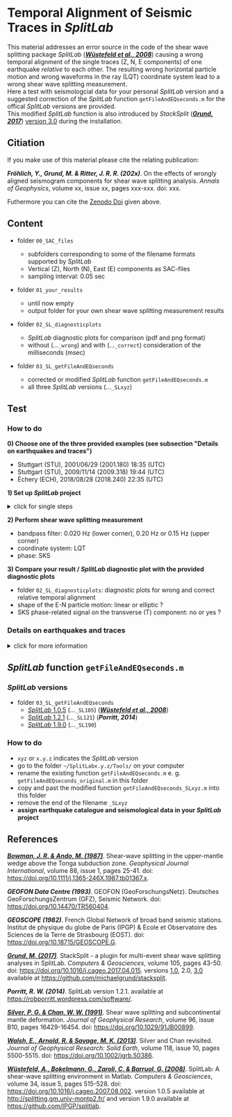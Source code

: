 # Temporal Alignment of Seismic Traces in _SplitLab_

This material addresses an error source in the code of the shear wave splitting package _SplitLab_ 
([**_Wüstefeld et al., 2008_**](https://doi.org/10.1016/j.cageo.2007.08.002))
causing a wrong temporal alignment of the single traces (Z, N, E components) of one earthquake _relative_ to each other. 
The resulting wrong horizontal particle motion and wrong waveforms in the ray (LQT) coordinate system lead 
to a wrong shear wave splitting measurement.<br/>
Here a test with seismologcial data for your personal _SplitLab_ version and a suggested correction 
of the _SplitLab_ function `getFileAndEQseconds.m` for the offical _SplitLab_ versions are provided.<br/>
This modified _SplitLab_ function is also introduced by _StackSplit_
([**_Grund, 2017_**](https://doi.org/10.1016/j.cageo.2017.04.015)) 
[version 3.0](add_zenodo_link_when_available) during the installation.




## Citiation

If you make use of this material please cite the relating publication:

**_Fröhlich, Y., Grund, M. & Ritter, J. R. R. (202x)_**. 
On the effects of wrongly aligned seismogram components for shear wave splitting analysis. 
*Annals of Geophysics*, volume xx, issue xx, pages xxx-xxx. doi: xxx.

Futhermore you can cite the [Zenodo Doi](add_zenodo_link_when_available) given above.



## Content

- folder `00_SAC_files`
  - subfolders corresponding to some of the filename formats supported by _SplitLab_
  - Vertical (Z), North (N), East (E) components as SAC-files 
  - sampling interval: 0.05 sec 

- folder `01_your_results`
  - until now empty
  - output folder for your own shear wave splitting measurement results
  
- folder `02_SL_diagnosticplots`
  - _SplitLab_ diagnostic plots for comparison (pdf and png format)
  - without (...`_wrong`) and with (...`_correct`) consideration of the milliseconds (msec)

- folder `03_SL_getFileAndEQseconds`
  - corrected or modified _SplitLab_ function `getFileAndEQseconds.m`
  - all three _SplitLab_ versions (...`_SLxyz`)



## Test

### How to do

**0) Choose one of the three provided examples (see subsection "Details on earthquakes and traces")**

  - Stuttgart (STU), 2001/06/29 (2001.180) 18:35 (UTC)
  - Stuttgart (STU), 2009/11/14 (2009.318) 19:44 (UTC)
  - Échery (ECH), 2018/08/28 (2018.240) 22:35 (UTC)

**1) Set up _SplitLab_ project**

<details><summary>click for single steps</summary>
<p>

  - general
    - seismic data directory
	  - go to folder `00_SAC_files`
	  - select subfolder with preferred filename format
    - output directory
	  - select folder `01_your_results`
  - station
    - Stuttgart
      - station code: STU
      - network code: GE
      - latitude in deg North: 48.771
      - longitude in deg East: 9.194
    - Échery
      - station code: ECH
      - network code: G
      - latitude in deg North: 48.216
      - longitude in deg East: 7.159
  - event window
    - (moment) magnitude: 6.00 to 9.75
    - (epicentral) distance in deg: 90 to 140
    - (hypocentral) depth in km: 0 to 1000
    - start and end date: corresponding to the date of the chosen example / earthquake
  - phases
    - Earth model: IASP91
    - phases: (at least) SKS, SKKS, PKS
  - find files
    - file search string: corresponding to the chosen filename format
    - offset: 0 sec
    - tolerance: 420 sec

</p>
</details>

**2) Perform shear wave splitting measurement**

  - bandpass filter: 0.020 Hz (lower corner), 0.20 Hz or 0.15 Hz (upper corner)
  - coordinate system: LQT
  - phase: SKS

**3) Compare your result / _SplitLab_ diagnostic plot with the provided diagnostic plots**

  - folder `02_SL_diagnosticplots`: diagnostic plots for wrong and correct relative temporal alignment
  - shape of the E-N particle motion: linear or elliptic ?
  - SKS phase-related signal on the transverse (T) component: no or yes ?


### Details on earthquakes and traces

<details><summary>click for more information</summary>
<p>

**Stuttgart (STU), 2001/06/29 (2001.180)**
- earthquake
  - date: 2001/06/29 (2001.180)
  - time: 18:35:51 (UTC)
  - moment magnitude: 6.1
  - source region: Southern Bolivia
  - hypocentral depth: 274 km
  - backazimuth: 246.5 deg
  - epicentral distance: 95.29 deg
- traces
  - msecs of start times: North = 0027, East = 0927, Vertical = 0627
  - relative msec difference: |E-N| = |900| i. e. |18| samples

**Stuttgart (STU), 2009/11/14 (2009.318)**
- earthquake
  - date: 2009/11/14 (2009.318)
  - time: 19:44:29 (UTC)
  - moment magnitude: 6.2
  - source region: Jujuy province, Argentina
  - hypocentral depth: 220 km
  - backazimuth: 244.5 deg
  - epicentral distance: 98.15 deg
- traces
  - msecs of start times: North = 0145, East = 0895, Vertical = 0945
  - relative msec difference: |E-N| = |750| i. e. |15| samples

**Échery (ECH), 2018/08/28 (2018.240)**
- earthquake
  - date: 2018/08/28 (2018.240)
  - time: 22:35:13 (UTC)
  - moment magnitude: 6.5
  - source region: Mariana Islands
  - hypocentral depth: 60 km
  - backazimuth: 40.1 deg
  - epicentral depth: 106.00 deg
- traces
  - msecs of start times: North = 0950, East = 0000, Vertical = 0950
  - relative msec difference: |E-N| = |950| i. e. |19| samples

</p>
</details>



## _SplitLab_ function `getFileAndEQseconds.m`

### _SplitLab_ versions

- folder `03_SL_getFileAndEQseconds`
  - [_SplitLab_ 1.0.5](http://splitting.gm.univ-montp2.fr/) (...`_SL105`) ([**_Wüstefeld et al., 2008_**](https://doi.org/10.1016/j.cageo.2007.08.002))
  - [_SplitLab_ 1.2.1](https://robporritt.wordpress.com/software/) (...`_SL121`) (**_Porritt, 2014_**)
  - [_SplitLab_ 1.9.0](https://github.com/IPGP/splitlab) (...`_SL190`)


### How to do

- `xyz` or `x.y.z` indicates the _SplitLab_ version
- go to the folder `~/SplitLabx.y.z/Tools/` on your computer
- rename the existing function `getFileAndEQseconds.m` e. g. `getFileAndEQseconds_original.m` in this folder
- copy and past the modified function `getFileAndEQseconds_SLxyz.m` into this folder
- remove the end of the filename `_SLxyz`
- **assign earthquake catalogue and seismological data in your _SplitLab_ project**



## References

[**_Bowman, J. R. & Ando, M. (1987)_**](https://doi.org/10.1111/j.1365-246X.1987.tb01367.x).
Shear-wave splitting in the upper-mantle wedge above the Tonga subduction zone.
*Geophysical Journal International*, volume 88, issue 1, pages 25-41.
doi: https://doi.org/10.1111/j.1365-246X.1987.tb01367.x.

**_GEOFON Data Centre (1993)_**. GEOFON (GeoForschungsNetz).
Deutsches GeoForschungsZentrum (GFZ), Seismic Network.
doi: https://doi.org/10.14470/TR560404.

**_GEOSCOPE (1982)_**. French Global Network of broad band seismic stations.
Institut de physique du globe de Paris (IPGP) & Ecole et Observatoire des Sciences de la Terre de Strasbourg (EOST).
doi: https://doi.org/10.18715/GEOSCOPE.G.

[**_Grund, M. (2017)_**](https://doi.org/10.1016/j.cageo.2017.04.015).
StackSplit - a plugin for multi-event shear wave splitting analyses in SplitLab.
*Computers & Geosciences*, volume 105, pages 43-50.
doi: https://doi.org/10.1016/j.cageo.2017.04.015.
versions [1.0](https://doi.org/10.5281/zenodo.464385), 2.0, [3.0](add_zenodo_link_when_available) available at https://github.com/michaelgrund/stacksplit.

**_Porritt, R. W. (2014)_**. SplitLab version 1.2.1.
available at https://robporritt.wordpress.com/software/.

[**_Silver, P. G. & Chan, W. W. (1991)_**](https://doi.org/10.1029/91JB00899).
Shear wave splitting and subcontinental mantle deformation.
*Journal of Geophysical Research*, volume 96, issue B10, pages 16429-16454.
doi: https://doi.org/10.1029/91JB00899.

[**_Walsh, E., Arnold, R. & Savage, M. K. (2013)_**](https://doi.org/10.1002/jgrb.50386).
Silver and Chan revisited.
*Journal of Geophysical Research: Solid Earth*, volume 118, issue 10, pages 5500-5515.
doi: https://doi.org/10.1002/jgrb.50386.

[**_Wüstefeld, A., Bokelmann, G., Zaroli, C. & Barruol, G.  (2008)_**](https://doi.org/10.1016/j.cageo.2007.08.002).
SplitLab: A shear-wave splitting environment in Matlab.
*Computers & Geosciences*, volume 34, issue 5, pages 515-528.
doi: https://doi.org/10.1016/j.cageo.2007.08.002.
version 1.0.5 available at http://splitting.gm.univ-montp2.fr/ and version 1.9.0 available at https://github.com/IPGP/splitlab.